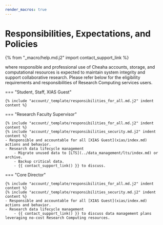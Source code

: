 ```yaml
---
render_macros: true
---
```


# Responsibilities, Expectations, and Policies

{% from "_macro/help.md.j2" import contact_support_link %}

where responsible and professional use of Cheaha accounts, storage, and computational resources is expected to maintain system integrity and support collaborative research. Please refer below for the eligibility requirements and responsibilities of Research Computing services users.

<!-- markdownlint-disable MD046 -->
=== "Student, Staff, XIAS Guest"

    {% include "account/_template/responsibilities_for_all.md.j2" indent content %}

=== "Research Faculty Supervisor"

    {% include "account/_template/responsibilities_for_all.md.j2" indent content %}
    {% include "account/_template/responsibilities_security.md.j2" indent content %}
    - Responsible and accountable for all [XIAS Guest](xias/index.md) actions and behavior.
    - Research data lifecycle management
        - Migrate unused data to [LTS](../data_management/lts/index.md) or archive.
        - Backup critical data.
        - {{ contact_support_link() }} to discuss.

=== "Core Director"

    {% include "account/_template/responsibilities_for_all.md.j2" indent content %}
    {% include "account/_template/responsibilities_security.md.j2" indent content %}
    - Responsible and accountable for all [XIAS Guest](xias/index.md) actions and behavior.
    - Research data lifecycle management
        - {{ contact_support_link() }} to discuss data management plans leveraging no-cost Research Computing resources.
<!-- markdownlint-enable MD046 -->
